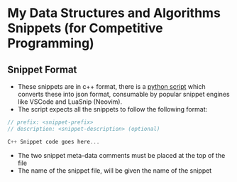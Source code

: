 # My Data Structures and Algorithms Snippets (for Competitive Programming)

## Snippet Format

- These snippets are in c++ format, there is a [python script](https://github.com/sarvjot/code_lib/tree/main/scripts/save_snippets_to_json.py) which converts these into json format, consumable by popular snippet engines like VSCode and LuaSnip (Neovim).
- The script expects all the snippets to follow the following format:

```cpp
// prefix: <snippet-prefix>
// description: <snippet-description> (optional)

C++ Snippet code goes here...
```
- The two snippet meta-data comments must be placed at the top of the file
- The name of the snippet file, will be given the name of the snippet
